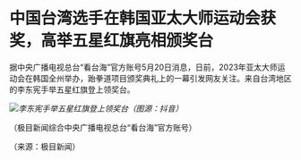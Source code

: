 # 中国台湾选手在韩国亚太大师运动会获奖，高举五星红旗亮相颁奖台

据中央广播电视总台“看台海”官方账号5月20日消息，日前，2023年亚太大师运动会在韩国全州举办，跆拳道项目颁奖典礼上的一幕引发网友关注。来自台湾地区的李东宪手举五星红旗登上领奖台。

![](https://inews.gtimg.com/om_bt/OWS5BReBTcwi85ONgL0nQxjIlfV_Jo3-YSbuFzFlvh974AA/1000)_李东宪手举五星红旗登上领奖台（图源：抖音）_

（极目新闻综合中央广播电视总台“看台海”官方账号）

（来源：极目新闻）

